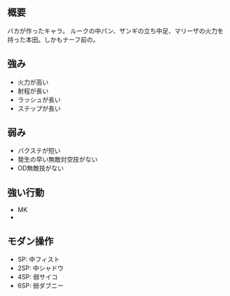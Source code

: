 ## 概要

バカが作ったキャラ。
ルークの中パン、ザンギの立ち中足、マリーザの火力を持った本田。しかもナーフ前の。

## 強み

- 火力が高い
- 射程が長い
- ラッシュが長い
- ステップが長い

## 弱み

- バクステが短い
- 発生の早い無敵対空技がない
- OD無敵技がない

## 強い行動

- MK
-

## モダン操作

- SP: 中フィスト
- 2SP: 中シャドウ
- 4SP: 弱サイコ
- 6SP: 弱ダブニー
